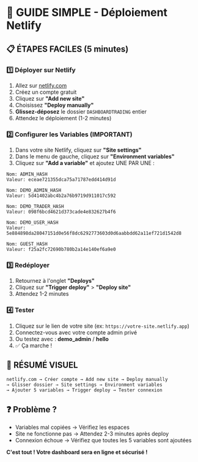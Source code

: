 # 🚀 GUIDE SIMPLE - Déploiement Netlify

## 📋 ÉTAPES FACILES (5 minutes)

### 1️⃣ **Déployer sur Netlify**
1. Allez sur [netlify.com](https://netlify.com)
2. Créez un compte gratuit
3. Cliquez sur **"Add new site"**
4. Choisissez **"Deploy manually"**
5. **Glissez-déposez** le dossier `DASHBOARDTRADING` entier
6. Attendez le déploiement (1-2 minutes)

### 2️⃣ **Configurer les Variables (IMPORTANT)**
1. Dans votre site Netlify, cliquez sur **"Site settings"**
2. Dans le menu de gauche, cliquez sur **"Environment variables"**
3. Cliquez sur **"Add a variable"** et ajoutez UNE PAR UNE :

```
Nom: ADMIN_HASH
Valeur: eceae721355dca75a71787edd414d91d
```

```
Nom: DEMO_ADMIN_HASH  
Valeur: 5d41402abc4b2a76b9719d911017c592
```

```
Nom: DEMO_TRADER_HASH
Valeur: 098f6bcd4621d373cade4e832627b4f6
```

```
Nom: DEMO_USER_HASH
Valeur: 5e884898da28047151d0e56f8dc6292773603d0d6aabbdd62a11ef721d1542d8
```

```
Nom: GUEST_HASH
Valeur: f25a2fc72690b780b2a14e140ef6a9e0
```

### 3️⃣ **Redéployer**
1. Retournez à l'onglet **"Deploys"**
2. Cliquez sur **"Trigger deploy"** > **"Deploy site"**
3. Attendez 1-2 minutes

### 4️⃣ **Tester**
1. Cliquez sur le lien de votre site (ex: `https://votre-site.netlify.app`)
2. Connectez-vous avec votre compte admin privé
3. Ou testez avec : **demo_admin** / **hello**
4. ✅ Ça marche !

## 🎯 **RÉSUMÉ VISUEL**

```
netlify.com → Créer compte → Add new site → Deploy manually 
→ Glisser dossier → Site settings → Environment variables 
→ Ajouter 5 variables → Trigger deploy → Tester connexion
```

## ❓ **Problème ?**
- Variables mal copiées → Vérifiez les espaces
- Site ne fonctionne pas → Attendez 2-3 minutes après deploy
- Connexion échoue → Vérifiez que toutes les 5 variables sont ajoutées

**C'est tout ! Votre dashboard sera en ligne et sécurisé !**